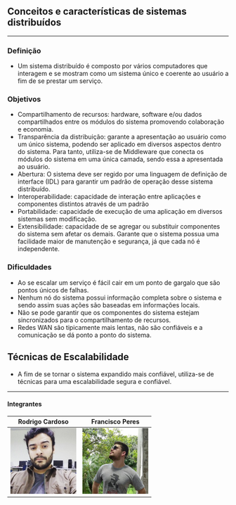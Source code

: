 ## Conceitos e características de sistemas distribuídos

---

### Definição

 - Um sistema distribuído é composto por vários computadores que interagem e se mostram como um sistema único e coerente ao usuário a fim de se prestar um serviço.



### Objetivos

 -	Compartilhamento de recursos: hardware, software e/ou dados compartilhados entre os módulos do sistema promovendo colaboração e economia.
 -	Transparência da distribuição: garante a apresentação ao usuário como um único sistema, podendo ser aplicado em diversos aspectos dentro do sistema.
 Para tanto, utiliza-se de Middleware que conecta os módulos do sistema em uma única camada, sendo essa a apresentada ao usuário.
 -	 Abertura: O sistema deve ser regido por uma linguagem de definição de interface (IDL) para garantir um padrão de operação desse sistema distribuído.
 -	Interoperabilidade: capacidade de interação entre aplicações e componentes distintos através de um padrão 
 -	Portabilidade: capacidade de execução de uma aplicação em diversos sistemas sem modificação.
 -	Extensibilidade: capacidade de se agregar ou substituir componentes do sistema sem afetar os demais.
 Garante que o sistema possua uma facilidade maior de manutenção e segurança, já que cada nó é independente.



### Dificuldades

 -	Ao se escalar um serviço é fácil cair em um ponto de gargalo que são pontos únicos de falhas.
 -	Nenhum nó do sistema possui informação completa sobre o sistema e sendo assim suas ações são baseadas em informações locais.
 -	Não se pode garantir que os componentes do sistema estejam sincronizados para o compartilhamento de recursos.
 -	Redes WAN são tipicamente mais lentas, não são confiáveis e a comunicação se dá ponto a ponto do sistema.


## Técnicas de Escalabilidade

 -	A fim de se tornar o sistema expandido mais confiável, utiliza-se de técnicas para uma escalabilidade segura e confiável.
---

#### Integrantes

Rodrigo Cardoso | Francisco Peres
--------------- | ----------------
<img width="150" height="150" src="assets/rodrigo.jpg"> | <img width="150" height="150" src="assets/francisco.jpg">
